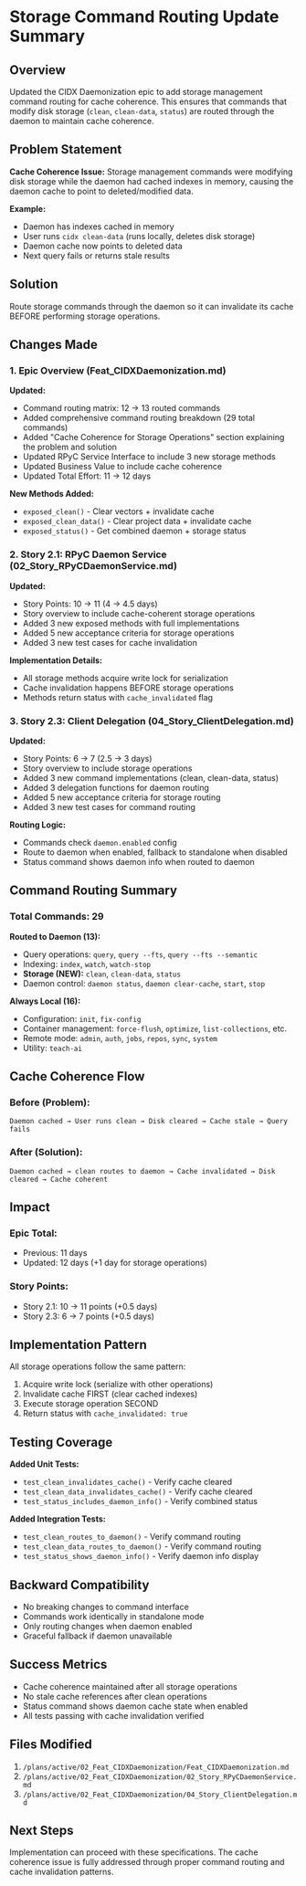 # Storage Command Routing Update Summary

## Overview

Updated the CIDX Daemonization epic to add storage management command routing for cache coherence. This ensures that commands that modify disk storage (`clean`, `clean-data`, `status`) are routed through the daemon to maintain cache coherence.

## Problem Statement

**Cache Coherence Issue:** Storage management commands were modifying disk storage while the daemon had cached indexes in memory, causing the daemon cache to point to deleted/modified data.

**Example:**
- Daemon has indexes cached in memory
- User runs `cidx clean-data` (runs locally, deletes disk storage)
- Daemon cache now points to deleted data
- Next query fails or returns stale results

## Solution

Route storage commands through the daemon so it can invalidate its cache BEFORE performing storage operations.

## Changes Made

### 1. Epic Overview (Feat_CIDXDaemonization.md)

**Updated:**
- Command routing matrix: 12 → 13 routed commands
- Added comprehensive command routing breakdown (29 total commands)
- Added "Cache Coherence for Storage Operations" section explaining the problem and solution
- Updated RPyC Service Interface to include 3 new storage methods
- Updated Business Value to include cache coherence
- Updated Total Effort: 11 → 12 days

**New Methods Added:**
- `exposed_clean()` - Clear vectors + invalidate cache
- `exposed_clean_data()` - Clear project data + invalidate cache
- `exposed_status()` - Get combined daemon + storage status

### 2. Story 2.1: RPyC Daemon Service (02_Story_RPyCDaemonService.md)

**Updated:**
- Story Points: 10 → 11 (4 → 4.5 days)
- Story overview to include cache-coherent storage operations
- Added 3 new exposed methods with full implementations
- Added 5 new acceptance criteria for storage operations
- Added 3 new test cases for cache invalidation

**Implementation Details:**
- All storage methods acquire write lock for serialization
- Cache invalidation happens BEFORE storage operations
- Methods return status with `cache_invalidated` flag

### 3. Story 2.3: Client Delegation (04_Story_ClientDelegation.md)

**Updated:**
- Story Points: 6 → 7 (2.5 → 3 days)
- Story overview to include storage operations
- Added 3 new command implementations (clean, clean-data, status)
- Added 3 delegation functions for daemon routing
- Added 5 new acceptance criteria for storage routing
- Added 3 new test cases for command routing

**Routing Logic:**
- Commands check `daemon.enabled` config
- Route to daemon when enabled, fallback to standalone when disabled
- Status command shows daemon info when routed to daemon

## Command Routing Summary

### Total Commands: 29

**Routed to Daemon (13):**
- Query operations: `query`, `query --fts`, `query --fts --semantic`
- Indexing: `index`, `watch`, `watch-stop`
- **Storage (NEW):** `clean`, `clean-data`, `status`
- Daemon control: `daemon status`, `daemon clear-cache`, `start`, `stop`

**Always Local (16):**
- Configuration: `init`, `fix-config`
- Container management: `force-flush`, `optimize`, `list-collections`, etc.
- Remote mode: `admin`, `auth`, `jobs`, `repos`, `sync`, `system`
- Utility: `teach-ai`

## Cache Coherence Flow

### Before (Problem):
```
Daemon cached → User runs clean → Disk cleared → Cache stale → Query fails
```

### After (Solution):
```
Daemon cached → clean routes to daemon → Cache invalidated → Disk cleared → Cache coherent
```

## Impact

### Epic Total:
- Previous: 11 days
- Updated: 12 days (+1 day for storage operations)

### Story Points:
- Story 2.1: 10 → 11 points (+0.5 days)
- Story 2.3: 6 → 7 points (+0.5 days)

## Implementation Pattern

All storage operations follow the same pattern:

1. Acquire write lock (serialize with other operations)
2. Invalidate cache FIRST (clear cached indexes)
3. Execute storage operation SECOND
4. Return status with `cache_invalidated: true`

## Testing Coverage

**Added Unit Tests:**
- `test_clean_invalidates_cache()` - Verify cache cleared
- `test_clean_data_invalidates_cache()` - Verify cache cleared
- `test_status_includes_daemon_info()` - Verify combined status

**Added Integration Tests:**
- `test_clean_routes_to_daemon()` - Verify command routing
- `test_clean_data_routes_to_daemon()` - Verify command routing
- `test_status_shows_daemon_info()` - Verify daemon info display

## Backward Compatibility

- No breaking changes to command interface
- Commands work identically in standalone mode
- Only routing changes when daemon enabled
- Graceful fallback if daemon unavailable

## Success Metrics

- Cache coherence maintained after all storage operations
- No stale cache references after clean operations
- Status command shows daemon cache state when enabled
- All tests passing with cache invalidation verified

## Files Modified

1. `/plans/active/02_Feat_CIDXDaemonization/Feat_CIDXDaemonization.md`
2. `/plans/active/02_Feat_CIDXDaemonization/02_Story_RPyCDaemonService.md`
3. `/plans/active/02_Feat_CIDXDaemonization/04_Story_ClientDelegation.md`

## Next Steps

Implementation can proceed with these specifications. The cache coherence issue is fully addressed through proper command routing and cache invalidation patterns.